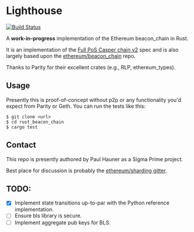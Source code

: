 # Lighthouse 

[![Build Status](https://travis-ci.org/sigp/rust_beacon_chain.svg?branch=master)](https://travis-ci.org/sigp/rust_beacon_chain)

A **work-in-progress** implementation of the Ethereum beacon_chain in Rust.

It is an implementation of the [Full PoS Casper chain
v2](https://notes.ethereum.org/SCIg8AH5SA-O4C1G1LYZHQ?view) spec and is also
largely based upon the
[ethereum/beacon_chain](https://github.com/ethereum/beacon_chain) repo.

Thanks to Parity for their excellent crates (e.g., RLP, ethereum_types).

## Usage

Presently this is proof-of-concept without p2p or any functionality you'd
expect from Parity or Geth.
You can run the tests like this:

```
$ git clone <url>
$ cd rust_beacon_chain
$ cargo test
```

## Contact

This repo is presently authored by Paul Hauner as a Sigma Prime
project. 

Best place for discussion is probably the [ethereum/sharding
gitter](https://gitter.im/ethereum/sharding).

## TODO:

- [X] Implement state transitions up-to-par with the Python reference implementation.
- [ ] Ensure bls library is secure.
- [ ] Implement aggregate pub keys for BLS.
